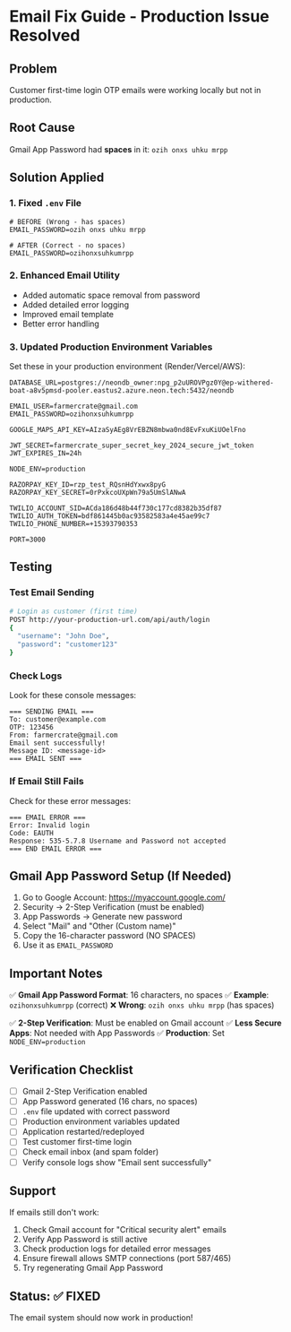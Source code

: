 # Email Fix Guide - Production Issue Resolved

## Problem
Customer first-time login OTP emails were working locally but not in production.

## Root Cause
Gmail App Password had **spaces** in it: `ozih onxs uhku mrpp`

## Solution Applied

### 1. Fixed `.env` File
```env
# BEFORE (Wrong - has spaces)
EMAIL_PASSWORD=ozih onxs uhku mrpp

# AFTER (Correct - no spaces)
EMAIL_PASSWORD=ozihonxsuhkumrpp
```

### 2. Enhanced Email Utility
- Added automatic space removal from password
- Added detailed error logging
- Improved email template
- Better error handling

### 3. Updated Production Environment Variables

Set these in your production environment (Render/Vercel/AWS):

```
DATABASE_URL=postgres://neondb_owner:npg_p2uUROVPgz0Y@ep-withered-boat-a8v5pmsd-pooler.eastus2.azure.neon.tech:5432/neondb

EMAIL_USER=farmercrate@gmail.com
EMAIL_PASSWORD=ozihonxsuhkumrpp

GOOGLE_MAPS_API_KEY=AIzaSyAEg8VrEBZN8mbwa0nd8EvFxuKiUOelFno

JWT_SECRET=farmercrate_super_secret_key_2024_secure_jwt_token
JWT_EXPIRES_IN=24h

NODE_ENV=production

RAZORPAY_KEY_ID=rzp_test_RQsnHdYxwx8pyG
RAZORPAY_KEY_SECRET=0rPxkcoUXpWn79a5UmSlANwA

TWILIO_ACCOUNT_SID=ACda186d48b44f730c177cd8382b35df87
TWILIO_AUTH_TOKEN=bdf861445b0ac93582583a4e45ae99c7
TWILIO_PHONE_NUMBER=+15393790353

PORT=3000
```

## Testing

### Test Email Sending
```bash
# Login as customer (first time)
POST http://your-production-url.com/api/auth/login
{
  "username": "John Doe",
  "password": "customer123"
}
```

### Check Logs
Look for these console messages:
```
=== SENDING EMAIL ===
To: customer@example.com
OTP: 123456
From: farmercrate@gmail.com
Email sent successfully!
Message ID: <message-id>
=== EMAIL SENT ===
```

### If Email Still Fails
Check for these error messages:
```
=== EMAIL ERROR ===
Error: Invalid login
Code: EAUTH
Response: 535-5.7.8 Username and Password not accepted
=== END EMAIL ERROR ===
```

## Gmail App Password Setup (If Needed)

1. Go to Google Account: https://myaccount.google.com/
2. Security → 2-Step Verification (must be enabled)
3. App Passwords → Generate new password
4. Select "Mail" and "Other (Custom name)"
5. Copy the 16-character password (NO SPACES)
6. Use it as `EMAIL_PASSWORD`

## Important Notes

✅ **Gmail App Password Format**: 16 characters, no spaces
✅ **Example**: `ozihonxsuhkumrpp` (correct)
❌ **Wrong**: `ozih onxs uhku mrpp` (has spaces)

✅ **2-Step Verification**: Must be enabled on Gmail account
✅ **Less Secure Apps**: Not needed with App Passwords
✅ **Production**: Set `NODE_ENV=production`

## Verification Checklist

- [ ] Gmail 2-Step Verification enabled
- [ ] App Password generated (16 chars, no spaces)
- [ ] `.env` file updated with correct password
- [ ] Production environment variables updated
- [ ] Application restarted/redeployed
- [ ] Test customer first-time login
- [ ] Check email inbox (and spam folder)
- [ ] Verify console logs show "Email sent successfully"

## Support

If emails still don't work:

1. Check Gmail account for "Critical security alert" emails
2. Verify App Password is still active
3. Check production logs for detailed error messages
4. Ensure firewall allows SMTP connections (port 587/465)
5. Try regenerating Gmail App Password

## Status: ✅ FIXED

The email system should now work in production!
